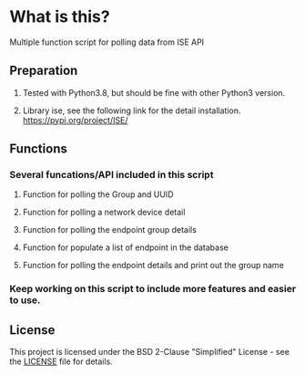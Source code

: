 # What is this?
Multiple function script for polling data from ISE API

## Preparation
1. Tested with Python3.8, but should be fine with other Python3 version. 

2. Library ise, see the following link for the detail installation.
      https://pypi.org/project/ISE/
      
## Functions
### Several funcations/API included in this script

1. Function for polling the Group and UUID

2. Function for polling a network device detail

3. Function for polling the endpoint group details

4. Function for populate a list of endpoint in the database

5. Function for polling the endpoint details and print out the group name

### Keep working on this script to include more features and easier to use.

## License
This project is licensed under the BSD 2-Clause "Simplified" License - see the  [LICENSE](./LICENSE) file for details.
